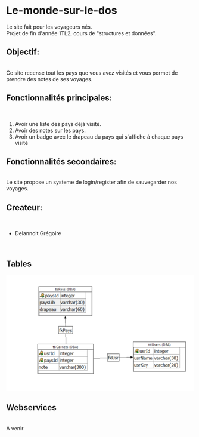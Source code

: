 # Le-monde-sur-le-dos
Le site fait pour les voyageurs nés.
<br>
Projet de fin d'année 1TL2, cours de "structures et données".
<br>
<h2>Objectif:</h2>
<br>
Ce site recense tout les pays que vous avez visités et vous permet de prendre des notes de ses voyages.
<h2>Fonctionnalités principales:</h2>
<br>
<ol>
<li>Avoir une liste des pays déjà visité.</li>
<li>Avoir des notes sur les pays.</li>
<li>Avoir un badge avec le drapeau du pays qui s'affiche à chaque pays visité</li>
</ol>
<h2>Fonctionnalités secondaires:</h2>
<br>
Le site propose un systeme de login/register afin de sauvegarder nos voyages.
<h2>Createur:</h2>
<br>
<ul>
<li>Delannoit Grégoire</li>
</ul>
<br>
<h2>Tables</h2>
<img src="frontend/IMG/tables.png">
<br>
<h2>Webservices</h2>
<br>
A venir
